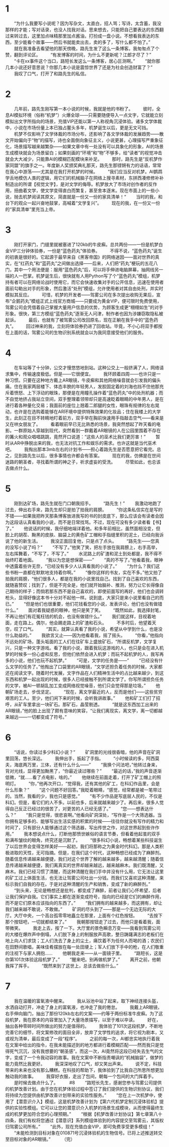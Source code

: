 # 1
　　“为什么我要写小说呢？因为写杂文，太直白，招人骂；写诗，太含蓄，我没那样的才能；写对话录，也没人找我对话。思来想去，只能把自己要表达的东西翻过来转过去，这里加点味精那里加点酱油，打扮成一盘小说。不想看我表达的东西，至少能看个故事——然后书就能卖出去，卖的多了，写什么都不怕了。”
　　就在我准备去看望他的那天傍晚，路先生发了这么一条博客。我匆匆点了个赞，翻到评论区。
　　“有发博客的时间，为什么不更新呢？江郎才尽了？”
　　“卡在xx事件这个当口，路短长发这么一条博客，居心叵测啊。”
　　“就你那几本小说还好意思说？你那几本小说是震惊世界了还是为社会创造财富了？”
　　我叹了口气，打开了和路先生的私信。
　　
# 2
　　几年前，路先生刚写第一本小说的时候，我就是他的书粉了。
　　彼时，全息AI模拟环境（俗称“机梦”）火爆全球——只需要随便导入一点文字，它就能立刻模拟出文字所指向的场景，充值VIP还能以第一人称视角沉浸体验。诸多文学体裁中，小说在市场份量上本已独占鳌头多年，机梦诞生以后，更是无文可挡。
　　机梦不仅影响了文学体裁的市场分布，还影响了各文学体裁的发展趋势——散文开始偏向于“物”的描写，诗也全面倒向象征主义，小说更甚，心理描写严重象征化，场景描写越来越繁杂——如果文章中有一处没有可以具象化的形象，AI的场景生成模块就会为场景留白；如果刻画的“环境”和“物”不够多，给“读者”的视觉冲击就会大大减少，只能靠AI的模糊匹配模块来补足。
　　那时，路先生是“反机梦作家同盟”的旗手之一。年度新人奖颁奖典礼那天，路先生那铿锵有力的话语，常常在我心中游荡——尤其是在我打开机梦的时候。
　　“我们应当反对机梦。AI鹦鹉学舌地模仿人类的逻辑，用它们的机械脑子在网络上搜寻素材，东拼西凑修修补补制造出的所谓【视觉文字】，是对文学的侮辱。机梦放大了市场对创作者的反作用，扭曲着文学，使文学变得直白而繁复，甚至舍本逐末。现在市面上的一些小说，抛去机梦阅读其原文，简直就是一份又一份的家具清单！“
　　当时的我，和台下的观众一起兴奋地鼓掌，高喊着“文学复兴”。
　　现在的我，在一份又一份的“家具清单”里充当上帝。
　　
# 3
　　刚打开家门，门缝里就被塞进了120kb的牛皮癣。总共两份——一份是机梦白金VIP三分钟体验券，一份是“蓝色药丸”体验券。
　　不得不说，“蓝色药丸”诞生的初衷是很好的。它起源于最早来自《黑客帝国》的网络迷因——面对世界的真实，在“红药丸”和“蓝药丸”之间做出选择——后来，人们把“药丸”梗玩的五花八门，其中一个用法便是：服用“蓝色药丸”后，可以将手伸进电脑屏幕，抽网线另一端的人一巴掌。机梦诞生后，很快就有人用Python写了个“蓝色药丸”模组，机梦持有者可以在网络论战时使用它，而它会快速收集对手的公开信息，迅速在使用者面前勾勒出对手的形象，然后激活“处刑”模组，允许使用者对其自由处刑，并实时模拟其反应。
　　可惜，机梦的开发者——驾雾公司在多次提出收购无果后，宣布“企鹅药丸”模组正式上线官方商城——只要成为黄金VIP，便可限时免费使用，驾雾公司会凭借着自己掌握大量用户信息的优势，为顾客生成更“栩栩如生”的对手形象。很快，第三方模组“蓝色药丸”逐渐无人问津，制作者也因为涉嫌窃取隐私被起诉。
　　最后，也就有了被驾雾公司改回原名，现在正躺在我手中的“蓝色药丸”。
　　回过神来的我，立刻将体验券扔进了回收站。毕竟，不小心将双手都按在上面的话，驾雾公司的生物识别系统就会以为我同意接受他们的服务。
　　
# 4
　　在车站等了十分钟，公交才慢悠悠地到站。这种公交上一般挤满了人，网络请求集中，传输速度极低。但是——它很便宜。
　　我环顾着四周——也许只是一种习惯。只要在这种地方戴上AR眼镜，牛皮癣和其他网络噪音就会引发我的偏头痛。住在我家两层楼下、体态丰腴的年轻男人，发胶固定着的刘海也挡不住他那充斥着愤怒、上下浮动的眼珠，那便是在用瞳孔操作着“蓝色药丸”中的处刑机器；而不自觉地挤占我站立空间，双手整理着领带却只是高速眨着眼睛的中年男人，是在进行着各种量化交易；我面前的座位上翘着二郎腿的女性，眼珠有规律的左右晃动，也许是在选购着能够在AR环境中提供特殊效果的化妆品；住在我楼上的大学生，此刻正在目不转睛地盯着前方，双手举在胸前快速用手指敲击空气——看来是又在哄女朋友了。
　　看着眼前早已无比熟悉的场景，我突然想起了昨天看的电影。一群原始人穿越到现代，突然看到一群戴着AR眼镜的人在公园里围着不存在的篝火和观众唱唱跳跳，竟然开口说道：“这些人的巫术比我们更厉害！”
　　暂时从AR中挣脱出来的我，也无法对抗工作和娱乐的需求。也许这就是当代巫术吧。
　　我掏出那本3mb左右的计划书——担心着路先生是否愿意把它看完。总之，见到路先生以后，很多事情也许都会有答案。
　　现在的我，仿佛是在世间迷路的朝圣者，寻找着所谓的神之子，祈求虚妄的受洗。
　　尽管如此，也总该去做点什么。
　　
# 5
　　刚到达矿场，路先生就在门口朝我招手。
　　“路先生！”
　　我激动地跑了过去，伸出右手来，路先生却只是拍了拍我的肩膀。
　　“你这条私信实在是写的不错——如果我把昨天那条博客放进我写的书的封皮底下，那么应该会有读者会因为这段话认真看我的小说，而不是日常找骂。不过，现在可没有多少读者看【书】了。”
　　他说话的时候，我仔细地端详着他。和多年前相比，虽然面相没变，但脸上的胡茬、黝黑的皮肤、脑袋上的黄色矿工帽和手指缝里积的泥土，已经向我诉说了他的新生活。
　　我没正面回复他，只是点了点头。
　　“路先生——您真的没写小说了吗？”
　　“不写了。”他笑了笑，把左手放在我肩膀上，右手高举，左右挥舞着，“不写了，不写了。”
　　水泥路上的矿渣和泥土到处都是，我不得不始终盯着地面。
　　“我以为您是想保密——”
　　“真的不写了。”他看着我，眼神中透露着些许无奈，“已经没有多少人认真看我的小说了。”
　　“为什么？我们这些书粉一直都在默默地支持着你啊。”
　　“像你这样的书友，实在不多。”他又拍了拍我的肩膀，“他们很多人，都是在我的小说里找自己。找到了自己喜欢的东西，就随喜赞叹；找到了，但是不完全是，他们就开始脑补、推测，努力让它长得像自己期待的样子；而倘若那东西不是自己喜欢的，即使前面写的再好，他们也会调转枪头，显得好像这本书十分对不起他一样。说到底，大家只是来小说里看自己的而已。”
　　“但是他们也很重要，他们花钱看您的小说，发表评论，他们也没有做错什么。”
　　面对着我疑惑的眼神，他只是笑了笑。
　　“既然如此，我选择封笔，不再让他们有花冤枉钱的机会，也没有做错什么。”
　　我们就这样，目视着地面，走在路上。偶尔，他会踢走路上的矿渣和石头。
　　不多时后，他望着天空，叹了口气。
　　“其实，就算认真看了我的小说，希望从中学到什么，也是没什么助益的。”
　　我欲言又止——因为他看着我，摇了摇头。
　　“你看，”他指向不远处的矿场，蓬头垢面的工人们在往矿车上盛放矿石，“所谓反机梦，文学复兴，只是一种文字游戏。看了我的小说，跟着我玩这游戏的人，也只是会在进入机梦的时候多一份心虚和反思，但他们依然会进入机梦；而玩不起机梦的人，我写再多的小说，他们也玩不起机梦。”
　　“可是，文学的任务是——”
　　“已经没有什么文学的任务了。”他掏出了口袋里的AR眼镜，“文学还担负着任务的时候，大家都还在阅读文字。随着时代发展，文字作品在人们精神生活中的占比越来越少，到这东西和机梦一起出现的时候，很多人已经接触不到所谓文学了。你写所谓担负任务的文学，被AI一顿胡乱加工变成网络视觉噪音，他们只会觉得那是垃圾。”
　　他朝矿场走去，步伐坚定。
　　“现在，离文学最近的人，反而是他们——这些贫穷艰苦的工人。至少，他们闲下来的时候，会听我讲故事。”
　　他和矿工们打了招呼，从矿车里拿出一块矿石。那矿石，晶莹剔透。
　　“就是这东西加工出来的AR眼镜，”他的脸上出现了颇有意味的笑容，“让我们离现实，离文学，离一切都越来越远——一切都变成了符号。”
　　
# 6
　　“话说，你读过多少科幻小说？”
　　矿洞里的光线很昏暗，他的声音在矿洞里回荡，悠长深远。
　　我伸出手，扳起了手指。
　　“小时候读的多，阿西莫夫，海底两万里，三体，还有什么什么——”
　　“我换个问法吧，”他转过身来，背对光线，显得更加黝黑了，“你最近读过哪些？”
　　“最近的话，”我的声音逐渐低微，“就……看了点电影，啥的。”
　　他继续在前面走着，打开了矿工帽上的照明灯。
　　“你，”他再次开口，“觉得我，还有其他的矿工，在科幻作品里，会是什么形象？”
　　“这个问题不好回答。”我眨着眼睛，“感觉，经常都是被一笔带过的。当然，我看的少，我也只是感觉。”
　　“有不少作品是写底层人民的，不仅是科幻。但是，看它们的人不多。以前也多，后来就越来越少了。再后来，很多人觉得自己反正已经过的很苦了，对更苦的人已经无感了。”
　　“您——想表达什么？”
　　“我只是觉得，很悲哀啊。”他看向矿洞深处，“写作是一个大筛选器。当你拥有足够多的、能够写出生活实感的积累的时候——往往你就没有写作的精力和时间了，只有部分人能够通过这个筛选器，写出传世之作，对这世界起到些许作用。”
　　我本想说点什么，打断他那愤世嫉俗的语言节奏，但看着他起茧的双手和满布皱纹的眼角，终究还是沉默了。
　　“很多科幻小说，畅想着某些科技诞生了以后世界会变得怎样美好——起初，我们将那称之为黄金时代科幻。那是人类积极进取的天性，无可指摘。但是，在我们这个时代，这种畅想已经成为了麻醉剂。随着信息传递越来越便捷，我们对这个世界了解的越来越多，越来越清醒；随着信息传递越来越便捷，我们离真实的世界却越来越远，越来越麻木。我们既清醒，又麻木。我们已经习惯了清醒，而这种清醒在我们手中并没有什么用，它无法让这里的矿工过上体面生活，也无法让驾雾公司吐出一分钱。而我们又喜欢这种清醒，来标示我们自我的存在。于是对这种清醒的生产和销售，变成了新的麻醉剂。”
　　“到头来，无论是畅想还是批判，都变成了麻醉，前者让我们心怀希望，后者让我们保护自我。它们事实上都在逐渐变成符号，指向的已经是它们的麻醉作用，而不是它们原本应该指向的东西了。”
　　“我们拥有的越来越多，而这拥有，却让我们越来越不敢说，不敢做。”
　　矿洞的尽头到了——那是一个无边无际的大厅。大厅中央，一个高台孤零零地矗立在那里，上面有个红色按钮。
　　“去按下那个按钮吧，一切就都结束了。”
　　我朝那按钮走了过去，而他只是看着我，面带微笑。
　　我走上去，按了一下。大厅里的景色瞬息万变——我看到驾雾公司的大楼在爆炸声中倒塌，人们脱下身上的制服放声高歌，整日踌躇满志的老板们在地上向人们求饶；工人们洗去了身上的尘土，痛饮着不为任何人而喝的酒；农民们在田野间歌唱，美味佳肴摆放在每一处田埂上；军人们放下手中的枪，在人们敬重的注视下与家人拥抱……
　　他朝我走来——从一面镜子里。
　　“路短长，这是你第101次体验这段机梦了。”
　　“醒来吧。别再做机梦了。”
　　离开之前，他朝我挥了挥手。
　　“既然来到了这世上，总该去做些什么。”
　　
# 7
　　我在温暖的富氧液中醒来。
　　我从浴池中站了起来，取下神经连接头盔，水洒自动打开，冲走了身上的富氧液，也冲走了我的倦怠。
　　我戴上AR眼镜，右手伸向脑门，抽出了那份120kb左右的文案——约等于两份标准牛皮癣。为了这段机梦，我在原本的内容里加入了大量场景描写，以至于难以卒读。
　　好在，抽出各种零碎时间所做出的努力是值得的。
　　我体验了101次这段机梦，不断地完善它的细节，将文案修改的面目全非，放弃了文学性的追求，将它视为剧本，又或视为清单，最后变成了一段“程序”。
　　之前的每一次，AI都忠实地执行着我在文案中给出的指令，在我未能描述到的地方都进行着模糊匹配——然而我只是觉得死气沉沉，没有我想要的“朝圣感”。而这一次，AI竟然将这段已经失去生气的文字，变成了一个令我动容的故事。我在文案中不断指责嘲讽的“机械脑袋”，做梦的能力竟然比我更好。
　　我深深地叹了口气，却又笑出声来。
　　说不定，科技带来的未来也没有那么糟糕。在科技的帮助下，我体验到了比我自己所思所想更加触动我的故事。
　　我穿好衣服，走出了包间，朝每一个包间的大门挥着手。
　　是时候去做点什么了。
　　
#8
　　“路短长先生，感谢您参与驾雾公司提供的机梦改善计划。由于您在机梦体验过程中签订了我们提供的生物识别协议，我们将持续为您提供由机梦改善计划带来的实验性服务。”
　　“您在上一次机梦中，使用了【潜意识介入】模组，这是机梦改善计划为【第六代机梦定制沉浸体验机】提供的实验性模组。它可以让您的潜意识介入机梦的场景生成模块，从而使得最终生成的机梦更加符合您的心理预期。”
　　“根据【机梦改善计划协议】第七章第八十四条，我们有权将您通过【潜意识】系列模组体验到的内容提交至驾雾云，其版权归驾雾公司所有。”
　　“此外，现在充值白金VIP，即可免费享受更多模组！”
　　“未能检测到目标对象在010871号沉浸体验机的生物信号。已将上述推送转交至目标对象的AR眼镜。”
　　
（完）

<!-- ##{"timestamp":1637306552}## -->